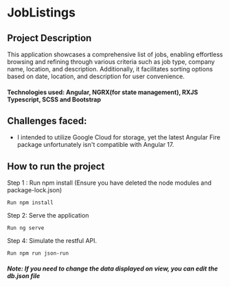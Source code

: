 # JobListings

## Project Description
This application showcases a comprehensive list of jobs, enabling effortless browsing and refining through various criteria such as job type, company name, location, and description. Additionally, it facilitates sorting options based on date, location, and description for user convenience.

#### Technologies used: Angular, NGRX(for state management), RXJS Typescript, SCSS and Bootstrap

## Challenges faced:
- I intended to utilize Google Cloud for storage, yet the latest Angular Fire package unfortunately isn't compatible with Angular 17.

## How to run the project
Step 1 : Run npm install (Ensure you have deleted the node modules and package-lock.json)

```
Run npm install
```

Step 2: Serve the application 

```
Run ng serve
```

Step 4: Simulate the restful API. 

```
Run npm run json-run

```

##### Note: If you need to change the data displayed on view, you can edit the db.json file